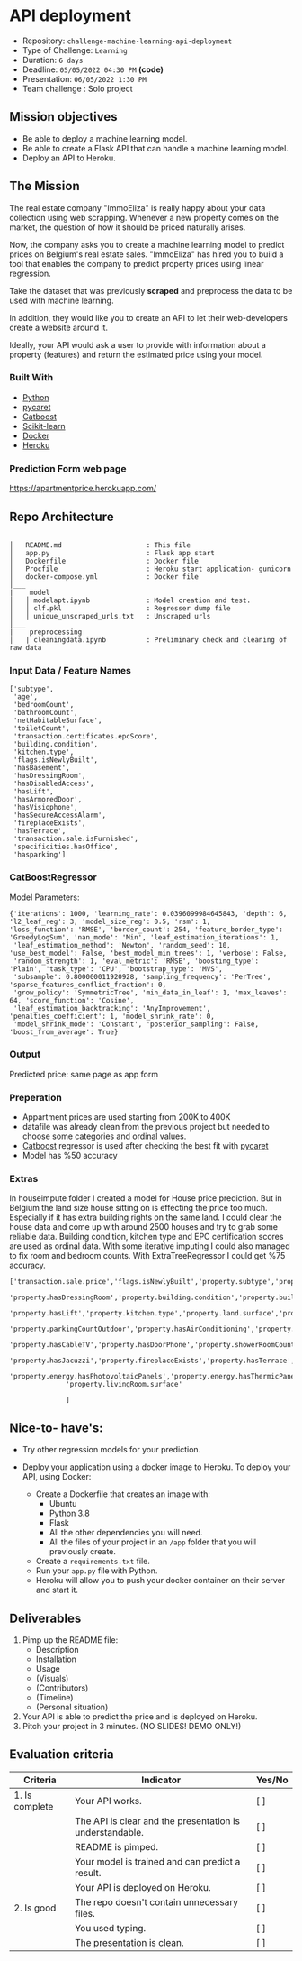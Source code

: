 # API deployment

- Repository: `challenge-machine-learning-api-deployment`
- Type of Challenge: `Learning`
- Duration: `6 days`
- Deadline: `05/05/2022 04:30 PM` **(code)**
- Presentation: `06/05/2022 1:30 PM`
- Team challenge : Solo project

## Mission objectives

- Be able to deploy a machine learning model.
- Be able to create a Flask API that can handle a machine learning model.
- Deploy an API to Heroku.

## The Mission

The real estate company "ImmoEliza" is really happy about your data collection using web scrapping. Whenever a new property comes on the market, the question of how it should be priced naturally arises.

Now, the company asks you to create a machine learning model to predict prices on Belgium's real estate sales. "ImmoEliza" has hired you to build a tool that enables the company to predict property prices using linear regression.  

Take the dataset that was previously **scraped** and preprocess the data to be used with machine learning. 

In addition, they would like you to create an API to let their web-developers create a website around it.

Ideally, your API would ask a user to provide with information about a property (features) and return the estimated price using your model.


### Built With

* [Python](https://www.python.org/)
* [pycaret](https://pycaret.org/)
* [Catboost](https://catboost.ai/)
* [Scikit-learn](https://scikit-learn.org/)
* [Docker](https://www.docker.com/)
* [Heroku](https://www.heroku.com/)

### Prediction Form web page

https://apartmentprice.herokuapp.com/


## Repo Architecture 

```

│   README.md                     : This file
│   app.py                        : Flask app start
│   Dockerfile                    : Docker file  
│   Procfile                      : Heroku start application- gunicorn
│   docker-compose.yml            : Docker file
│___   
|    model          
│   │ modelapt.ipynb              : Model creation and test.
│   │ clf.pkl                     : Regresser dump file 
│   │ unique_unscraped_urls.txt   : Unscraped urls 
│___  
|    preprocessing
│   | cleaningdata.ipynb          : Preliminary check and cleaning of raw data 

```

### Input Data / Feature Names
```
['subtype',
 'age',
 'bedroomCount',
 'bathroomCount',
 'netHabitableSurface',
 'toiletCount',
 'transaction.certificates.epcScore',
 'building.condition',
 'kitchen.type',
 'flags.isNewlyBuilt',
 'hasBasement',
 'hasDressingRoom',
 'hasDisabledAccess',
 'hasLift',
 'hasArmoredDoor',
 'hasVisiophone',
 'hasSecureAccessAlarm',
 'fireplaceExists',
 'hasTerrace',
 'transaction.sale.isFurnished',
 'specificities.hasOffice',
 'hasparking']
```

### CatBoostRegressor
Model Parameters:
```
{'iterations': 1000, 'learning_rate': 0.0396099984645843, 'depth': 6, 'l2_leaf_reg': 3, 'model_size_reg': 0.5, 'rsm': 1, 
'loss_function': 'RMSE', 'border_count': 254, 'feature_border_type': 'GreedyLogSum', 'nan_mode': 'Min', 'leaf_estimation_iterations': 1,
 'leaf_estimation_method': 'Newton', 'random_seed': 10, 'use_best_model': False, 'best_model_min_trees': 1, 'verbose': False, 
 'random_strength': 1, 'eval_metric': 'RMSE', 'boosting_type': 'Plain', 'task_type': 'CPU', 'bootstrap_type': 'MVS', 
 'subsample': 0.800000011920928, 'sampling_frequency': 'PerTree', 'sparse_features_conflict_fraction': 0, 
 'grow_policy': 'SymmetricTree', 'min_data_in_leaf': 1, 'max_leaves': 64, 'score_function': 'Cosine', 
 'leaf_estimation_backtracking': 'AnyImprovement', 'penalties_coefficient': 1, 'model_shrink_rate': 0, 
 'model_shrink_mode': 'Constant', 'posterior_sampling': False, 'boost_from_average': True}
```

### Output

Predicted price: same page as app form
 
### Preperation
 - Appartment prices are used starting from 200K to 400K 
 - datafile was already clean from the previous project but needed to choose some categories and ordinal values.
 - [Catboost](https://catboost.ai/) regressor is used after checking the best fit with [pycaret](https://pycaret.org/)
 - Model has %50 accuracy

### Extras
  In houseimpute folder I created a model for House price prediction. But in Belgium the land size house sitting on is effecting the price too much.
  Especially if it has extra building rights on the same land. I could clear the house data and come up with around 2500 houses and try to grab some reliable data. 
  Building condition, kitchen type and EPC certification scores are used as ordinal data. With some iterative imputing I could also managed to fix room and bedroom
  counts. With ExtraTreeRegressor I could get %75 accuracy.  
  ```
  ['transaction.sale.price','flags.isNewlyBuilt','property.subtype','property.bedroomCount','property.bathroomCount','property.netHabitableSurface','property.hasBasement',
                'property.hasDressingRoom','property.building.condition','property.building.constructionYear','property.hasCaretakerOrConcierge','property.hasDisabledAccess',
                'property.hasLift','property.kitchen.type','property.land.surface','property.hasLaundryRoom','property.hasGarden','property.parkingCountIndoor',
                'property.parkingCountOutdoor','property.hasAirConditioning','property.hasArmoredDoor','property.hasVisiophone','property.hasSecureAccessAlarm',
                'property.hasCableTV','property.hasDoorPhone','property.showerRoomCount','property.toiletCount','property.hasSwimmingPool','property.hasSauna',
                'property.hasJacuzzi','property.fireplaceExists','property.hasTerrace','transaction.certificates.epcScore','property.energy.hasHeatPump',
                'property.energy.hasPhotovoltaicPanels','property.energy.hasThermicPanels','property.energy.hasCollectiveWaterHeater','property.energy.hasDoubleGlazing',
                'property.livingRoom.surface'

                ]
  ```


## Nice-to- have's:

- Try other regression models for your prediction. 
- Deploy your application using a docker image to Heroku. To deploy your API, using Docker:

  - Create a Dockerfile that creates an image with:
    - Ubuntu
    - Python 3.8
    - Flask
    - All the other dependencies you will need.
    - All the files of your project in an `/app` folder that you will previously create.
  - Create a `requirements.txt` file. 
  - Run your `app.py` file with Python.
  - Heroku will allow you to push your docker container on their server and start it.


## Deliverables

1. Pimp up the README file:
   - Description
   - Installation
   - Usage
   - (Visuals)
   - (Contributors)
   - (Timeline)
   - (Personal situation)
2. Your API is able to predict the price and is deployed on Heroku.
3. Pitch your project in 3 minutes. (NO SLIDES! DEMO ONLY!)

## Evaluation criteria

| Criteria       | Indicator                                                | Yes/No |
| -------------- | -------------------------------------------------------- | ------ |
| 1. Is complete | Your API works.                                          | [ ]    |
|                | The API is clear and the presentation is understandable. | [ ]    |
|                | README is pimped.                                        | [ ]    |
|                | Your model is trained and can predict a result.          | [ ]    |
|                | Your API is deployed on Heroku.                          | [ ]    |
| 2. Is good     | The repo doesn't contain unnecessary files.              | [ ]    |
|                | You used typing.                                         | [ ]    |
|                | The presentation is clean.                               | [ ]    |



